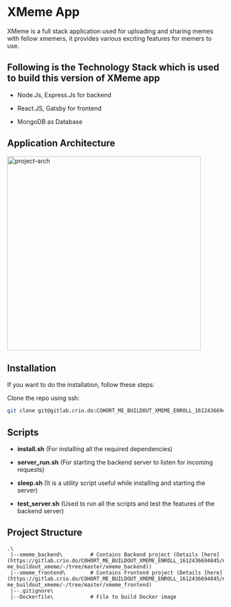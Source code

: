 # XMeme App

XMeme is a full stack application used for uploading and sharing memes with fellow xmemers, it provides various exciting features for memers to use.


## Following is the Technology Stack which is used to build this version of XMeme app

- Node.Js, Express.Js for backend

- React.JS, Gatsby for frontend

- MongoDB as Database


## Application Architecture

<img height="450px" src="https://storage.googleapis.com/crio-content-container-assets/ME_ME_BUILDOUT_XMEME_MODULE_ME_BUILDOUT_XMEME_MODULE_BASIC_image_1.png" alt="project-arch">


## Installation

If you want to do the installation, follow these steps:

Clone the repo using ssh:

```bash
git clone git@gitlab.crio.do:COHORT_ME_BUILDOUT_XMEME_ENROLL_1612436694845/neelparihar599-me_buildout_xmeme.git
```



## Scripts

- **install.sh** (For installing all the required dependencies)

- **server_run.sh** (For starting the backend server to listen for incoming requests)

- **sleep.sh** (It is a utility script useful while installing and starting the server) 

- **test_server.sh** (Used to run all the scripts and test the features of the backend server)


## Project Structure

```
.\
 |--xmeme_backend\         # Contains Backend project (Details [here](https://gitlab.crio.do/COHORT_ME_BUILDOUT_XMEME_ENROLL_1612436694845/neelparihar599-me_buildout_xmeme/-/tree/master/xmeme_backend))
 |--xmeme_frontend\        # Contains Frontend project (Details [here](https://gitlab.crio.do/COHORT_ME_BUILDOUT_XMEME_ENROLL_1612436694845/neelparihar599-me_buildout_xmeme/-/tree/master/xmeme_frontend)
 |--.gitignore\           
 |--Dockerfile\            # File to build Docker image
```
